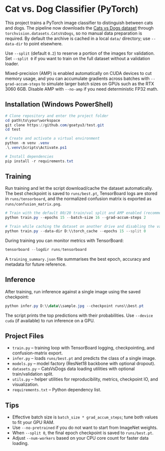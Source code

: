 # Cat vs. Dog Classifier (PyTorch)

This project trains a PyTorch image classifier to distinguish between cats and dogs. The
pipeline now downloads the [Cats vs Dogs dataset](https://www.microsoft.com/en-us/download/details.aspx?id=54765)
through `torchvision.datasets.CatsVsDogs`, so no manual data preparation is required. By default
the archive is cached in a local `data/` directory; use `--data-dir` to point elsewhere.

Use `--split` (default `0.2`) to reserve a portion of the images for validation. Set `--split 0`
if you want to train on the full dataset without a validation loader.

Mixed-precision (AMP) is enabled automatically on CUDA devices to cut memory usage, and you can
accumulate gradients across batches with `--grad-accum-steps` to simulate larger batch sizes on
GPUs such as the RTX 3060 6GB. Disable AMP with `--no-amp` if you need deterministic FP32 math.

## Installation (Windows PowerShell)

```powershell
# Clone repository and enter the project folder
cd path\to\your\workspace
git clone https://github.com/goatyu3/test.git
cd test

# Create and activate a virtual environment
python -m venv .venv
.\.venv\Scripts\Activate.ps1

# Install dependencies
pip install -r requirements.txt
```

## Training

Run training and let the script download/cache the dataset automatically. The best checkpoint is
saved to `runs/best.pt`, TensorBoard logs are stored in `runs/tensorboard`, and the normalized
confusion matrix is exported as `runs/confusion_matrix.png`.

```powershell
# Train with the default 80/20 train/val split and AMP enabled (recommended for 6GB GPUs)
python train.py --epochs 15 --batch-size 16 --grad-accum-steps 2

# Train while caching the dataset on another drive and disabling the validation split
python train.py --data-dir D:\\torch_cache --epochs 15 --split 0
```

During training you can monitor metrics with TensorBoard:

```powershell
tensorboard --logdir runs/tensorboard
```

A `training_summary.json` file summarises the best epoch, accuracy and metadata for
future reference.

## Inference

After training, run inference against a single image using the saved checkpoint:

```powershell
python infer.py D:\\data\\sample.jpg --checkpoint runs\\best.pt
```

The script prints the top predictions with their probabilities. Use `--device cuda`
(if available) to run inference on a GPU.

## Project Files

- `train.py` – training loop with TensorBoard logging, checkpointing, and confusion-matrix export.
- `infer.py` – loads `runs/best.pt` and predicts the class of a single image.
- `models.py` – model factory (ResNet18 backbone with optional dropout).
- `datasets.py` – CatsVsDogs data loading utilities with optional train/validation split.
- `utils.py` – helper utilities for reproducibility, metrics, checkpoint IO, and visualization.
- `requirements.txt` – Python dependency list.

## Tips

- Effective batch size is `batch_size * grad_accum_steps`; tune both values to fit your GPU RAM.
- Use `--no-pretrained` if you do not want to start from ImageNet weights.
- When `--split 0`, the final epoch checkpoint is saved to `runs/best.pt`.
- Adjust `--num-workers` based on your CPU core count for faster data loading.
